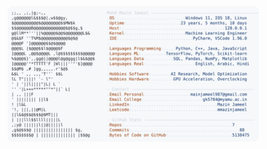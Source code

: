 <picture>
  <source srcset="https://raw.githubusercontent.com/mmazinjameel/mmazinjameel/main/dark_mode.svg?v=1744690357" media="(prefers-color-scheme: dark)">
  <img src="https://raw.githubusercontent.com/mmazinjameel/mmazinjameel/main/light_mode.svg?v=1744690357">
</picture>
